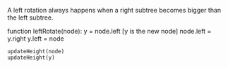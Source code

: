 A left rotation always happens when a right subtree becomes bigger than the left subtree.

function leftRotate(node):
    y = node.left [y is the new node]
    node.left = y.right
    y.left = node

    updateHeight(node)
    updateHeight(y)
